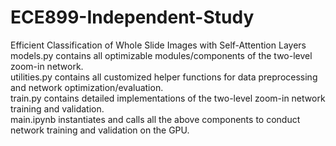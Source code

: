 # ECE899-Independent-Study
Efficient Classification of Whole Slide Images with Self-Attention Layers  
models.py contains all optimizable modules/components of the two-level zoom-in network.  
utilities.py contains all customized helper functions for data preprocessing and network optimization/evaluation.  
train.py contains detailed implementations of the two-level zoom-in network training and validation.  
main.ipynb instantiates and calls all the above components to conduct network training and validation on the GPU.
